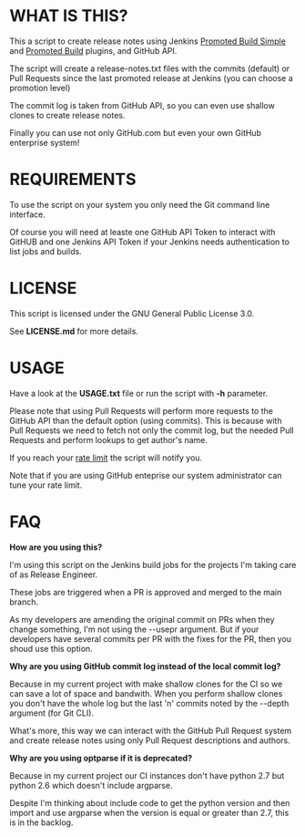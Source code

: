 # WHAT IS THIS?

This a script to create release notes using Jenkins [Promoted Build Simple](https://wiki.jenkins-ci.org/display/JENKINS/Promoted+Builds+Simple+Plugin)
and [Promoted Build](https://wiki.jenkins-ci.org/display/JENKINS/Promoted+Builds+Plugin) plugins, and GitHub API.

The script will create a release-notes.txt files with the commits (default)
or Pull Requests since the last promoted release at Jenkins (you can choose
a promotion level)

The commit log is taken from GitHub API, so you can even use shallow clones
to create release notes.

Finally you can use not only GitHub.com but even your own GitHub enterprise
system!

# REQUIREMENTS

To use the script on your system you only need the Git command line interface.

Of course you will need at leaste one GitHub API Token to interact with GitHUB
and one Jenkins API Token if your Jenkins needs authentication to list jobs
and builds.

# LICENSE

This script is licensed under the GNU General Public License 3.0.

See **LICENSE.md** for more details.

# USAGE

Have a look at the **USAGE.txt** file or run the script with **-h** parameter.

Please note that using Pull Requests will perform more requests to the GitHub
API than the default option (using commits). This is because with Pull Requests
we need to fetch not only the commit log, but the needed Pull Requests and
perform lookups to get author's name.

If you reach your [rate limit](https://developer.github.com/v3/#rate-limiting) the script will notify you.

Note that if you are using GitHub enteprise our system administrator can tune
your rate limit.

# FAQ

**How are you using this?**

I'm using this script on the Jenkins build jobs for the projects I'm taking
care of as Release Engineer.

These jobs are triggered when a PR is approved and merged to the main branch.

As my developers are amending the original commit on PRs when they change
something, I'm not using the --usepr argument. But if your developers have
several commits per PR with the fixes for the PR, then you shoud use this
option.

**Why are you using GitHub commit log instead of the local commit log?**

Because in my current project with make shallow clones for the CI so we can
save a lot of space and bandwith. When you perform shallow clones you don't
have the whole log but the last 'n' commits noted by the --depth argument
(for Git CLI).

What's more, this way we can interact with the GitHub Pull Request system
and create release notes using only Pull Request descriptions and authors.

**Why are you using optparse if it is deprecated?**

Because in my current project our CI instances don't have python 2.7 but
python 2.6 which doesn't include argparse.

Despite I'm thinking about include code to get the python version and then
import and use argparse when the version is equal or greater than 2.7, this
is in the backlog.
